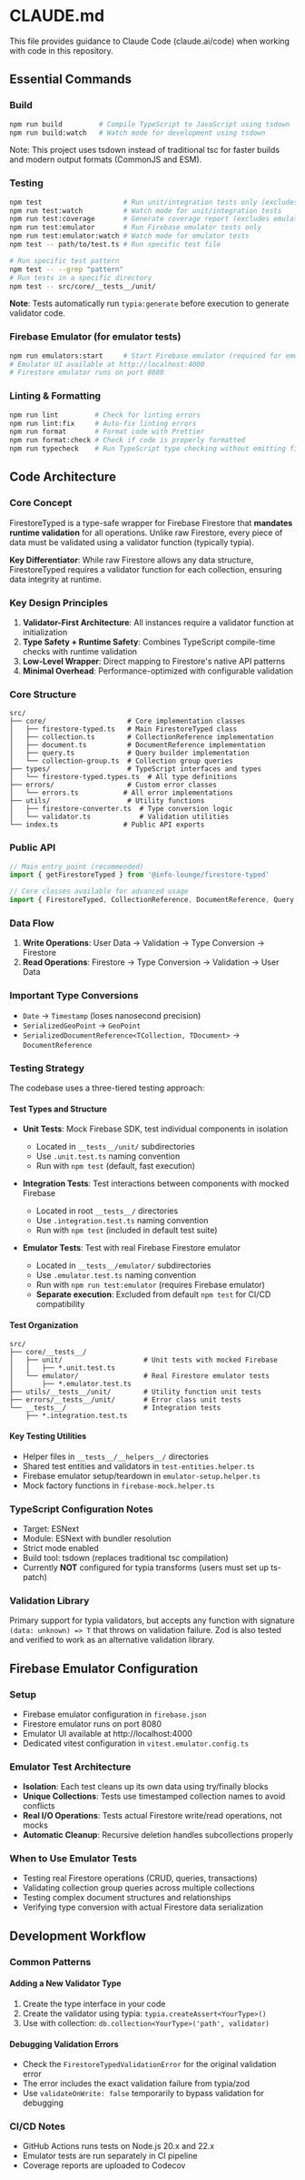 # CLAUDE.md

This file provides guidance to Claude Code (claude.ai/code) when working with code in this repository.

## Essential Commands

### Build
```bash
npm run build         # Compile TypeScript to JavaScript using tsdown
npm run build:watch   # Watch mode for development using tsdown
```

Note: This project uses tsdown instead of traditional tsc for faster builds and modern output formats (CommonJS and ESM).

### Testing
```bash
npm test                    # Run unit/integration tests only (excludes emulator tests)
npm run test:watch          # Watch mode for unit/integration tests
npm run test:coverage       # Generate coverage report (excludes emulator tests)
npm run test:emulator       # Run Firebase emulator tests only
npm run test:emulator:watch # Watch mode for emulator tests
npm test -- path/to/test.ts # Run specific test file

# Run specific test pattern
npm test -- --grep "pattern"
# Run tests in a specific directory
npm test -- src/core/__tests__/unit/
```

**Note**: Tests automatically run `typia:generate` before execution to generate validator code.

### Firebase Emulator (for emulator tests)
```bash
npm run emulators:start     # Start Firebase emulator (required for emulator tests)
# Emulator UI available at http://localhost:4000
# Firestore emulator runs on port 8080
```

### Linting & Formatting
```bash
npm run lint         # Check for linting errors
npm run lint:fix     # Auto-fix linting errors
npm run format       # Format code with Prettier
npm run format:check # Check if code is properly formatted
npm run typecheck    # Run TypeScript type checking without emitting files
```

## Code Architecture

### Core Concept
FirestoreTyped is a type-safe wrapper for Firebase Firestore that **mandates runtime validation** for all operations. Unlike raw Firestore, every piece of data must be validated using a validator function (typically typia).

**Key Differentiator**: While raw Firestore allows any data structure, FirestoreTyped requires a validator function for each collection, ensuring data integrity at runtime.

### Key Design Principles
1. **Validator-First Architecture**: All instances require a validator function at initialization
2. **Type Safety + Runtime Safety**: Combines TypeScript compile-time checks with runtime validation
3. **Low-Level Wrapper**: Direct mapping to Firestore's native API patterns
4. **Minimal Overhead**: Performance-optimized with configurable validation

### Core Structure
```
src/
├── core/                    # Core implementation classes
│   ├── firestore-typed.ts   # Main FirestoreTyped class
│   ├── collection.ts        # CollectionReference implementation
│   ├── document.ts          # DocumentReference implementation
│   ├── query.ts             # Query builder implementation
│   └── collection-group.ts  # Collection group queries
├── types/                   # TypeScript interfaces and types
│   └── firestore-typed.types.ts  # All type definitions
├── errors/                  # Custom error classes
│   └── errors.ts           # All error implementations
├── utils/                   # Utility functions
│   ├── firestore-converter.ts  # Type conversion logic
│   └── validator.ts            # Validation utilities
└── index.ts                # Public API exports
```

### Public API
```typescript
// Main entry point (recommended)
import { getFirestoreTyped } from '@info-lounge/firestore-typed'

// Core classes available for advanced usage
import { FirestoreTyped, CollectionReference, DocumentReference, Query, CollectionGroup } from '@info-lounge/firestore-typed'
```

### Data Flow
1. **Write Operations**: User Data → Validation → Type Conversion → Firestore
2. **Read Operations**: Firestore → Type Conversion → Validation → User Data

### Important Type Conversions
- `Date` → `Timestamp` (loses nanosecond precision)
- `SerializedGeoPoint` → `GeoPoint`
- `SerializedDocumentReference<TCollection, TDocument>` → `DocumentReference`

### Testing Strategy
The codebase uses a three-tiered testing approach:

#### Test Types and Structure
- **Unit Tests**: Mock Firebase SDK, test individual components in isolation
  - Located in `__tests__/unit/` subdirectories
  - Use `.unit.test.ts` naming convention
  - Run with `npm test` (default, fast execution)

- **Integration Tests**: Test interactions between components with mocked Firebase
  - Located in root `__tests__/` directories  
  - Use `.integration.test.ts` naming convention
  - Run with `npm test` (included in default test suite)

- **Emulator Tests**: Test with real Firebase Firestore emulator
  - Located in `__tests__/emulator/` subdirectories
  - Use `.emulator.test.ts` naming convention  
  - Run with `npm run test:emulator` (requires Firebase emulator)
  - **Separate execution**: Excluded from default `npm test` for CI/CD compatibility

#### Test Organization
```
src/
├── core/__tests__/
│   ├── unit/                    # Unit tests with mocked Firebase
│   │   ├── *.unit.test.ts
│   └── emulator/                # Real Firestore emulator tests
│       ├── *.emulator.test.ts
├── utils/__tests__/unit/        # Utility function unit tests
├── errors/__tests__/unit/       # Error class unit tests
└── __tests__/                   # Integration tests
    ├── *.integration.test.ts
```

#### Key Testing Utilities
- Helper files in `__tests__/__helpers__/` directories
- Shared test entities and validators in `test-entities.helper.ts`
- Firebase emulator setup/teardown in `emulator-setup.helper.ts`
- Mock factory functions in `firebase-mock.helper.ts`

### TypeScript Configuration Notes
- Target: ESNext
- Module: ESNext with bundler resolution
- Strict mode enabled
- Build tool: tsdown (replaces traditional tsc compilation)
- Currently **NOT** configured for typia transforms (users must set up ts-patch)

### Validation Library
Primary support for typia validators, but accepts any function with signature `(data: unknown) => T` that throws on validation failure. Zod is also tested and verified to work as an alternative validation library.

## Firebase Emulator Configuration

### Setup
- Firebase emulator configuration in `firebase.json`
- Firestore emulator runs on port 8080
- Emulator UI available at http://localhost:4000
- Dedicated vitest configuration in `vitest.emulator.config.ts`

### Emulator Test Architecture
- **Isolation**: Each test cleans up its own data using try/finally blocks
- **Unique Collections**: Tests use timestamped collection names to avoid conflicts
- **Real I/O Operations**: Tests actual Firestore write/read operations, not mocks
- **Automatic Cleanup**: Recursive deletion handles subcollections properly

### When to Use Emulator Tests
- Testing real Firestore operations (CRUD, queries, transactions)
- Validating collection group queries across multiple collections
- Testing complex document structures and relationships
- Verifying type conversion with actual Firestore data serialization

## Development Workflow

### Common Patterns

#### Adding a New Validator Type
1. Create the type interface in your code
2. Create the validator using typia: `typia.createAssert<YourType>()`
3. Use with collection: `db.collection<YourType>('path', validator)`

#### Debugging Validation Errors
- Check the `FirestoreTypedValidationError` for the original validation error
- The error includes the exact validation failure from typia/zod
- Use `validateOnWrite: false` temporarily to bypass validation for debugging

### CI/CD Notes
- GitHub Actions runs tests on Node.js 20.x and 22.x
- Emulator tests are run separately in CI pipeline
- Coverage reports are uploaded to Codecov